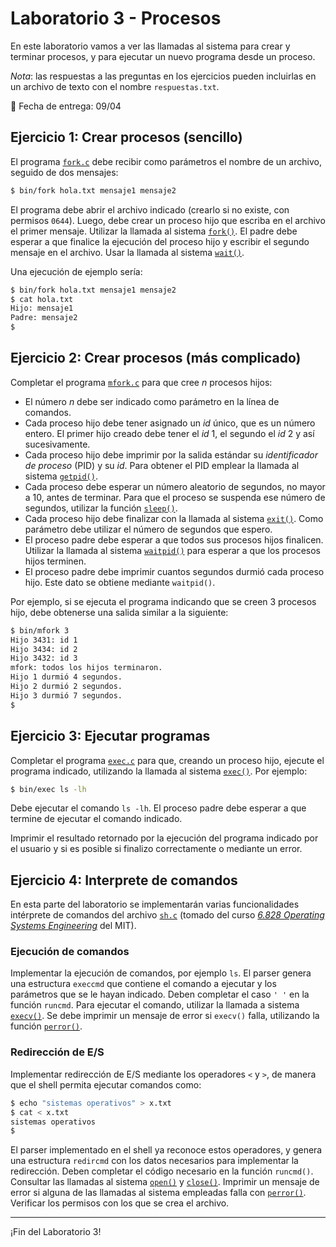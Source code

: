 # Laboratorio 3 - Procesos

En este laboratorio vamos a ver las llamadas al sistema para crear y terminar procesos, y para ejecutar un nuevo programa desde un proceso.

_Nota_: las respuestas a las preguntas en los ejercicios pueden incluirlas en un archivo de texto con el nombre `respuestas.txt`.

:calendar: Fecha de entrega: 09/04

## Ejercicio 1: Crear procesos (sencillo)

El programa [`fork.c`](fork.c) debe recibir como parámetros el nombre de un archivo, seguido de dos mensajes:

```sh
$ bin/fork hola.txt mensaje1 mensaje2
```

El programa debe abrir el archivo indicado (crearlo si no existe, con permisos `0644`). Luego, debe crear un proceso hijo que escriba en el archivo el primer mensaje. Utilizar la llamada al sistema [`fork()`](http://man7.org/linux/man-pages/man2/fork.2.html). El padre debe esperar a que finalice la ejecución del proceso hijo y escribir el segundo mensaje en el archivo. Usar la llamada al sistema [`wait()`](http://man7.org/linux/man-pages/man2/wait.2.html).

Una ejecución de ejemplo sería:

```sh
$ bin/fork hola.txt mensaje1 mensaje2
$ cat hola.txt
Hijo: mensaje1
Padre: mensaje2
$
```

## Ejercicio 2: Crear procesos (más complicado)

Completar el programa [`mfork.c`](mfork.c) para que cree *n* procesos hijos:

* El número *n* debe ser indicado como parámetro en la línea de comandos.
* Cada proceso hijo debe tener asignado un _id_ único, que es un número entero. El primer hijo creado debe tener el _id_ 1, el segundo el _id_ 2 y así sucesivamente.
* Cada proceso hijo debe imprimir por la salida estándar su *identificador de proceso* (PID) y su _id_. Para obtener el PID emplear la llamada al sistema [`getpid()`](http://man7.org/linux/man-pages/man2/getpid.2.html).
* Cada proceso debe esperar un número aleatorio de segundos, no mayor a 10, antes de terminar. Para que el proceso se suspenda ese número de segundos, utilizar la función [`sleep()`](http://man7.org/linux/man-pages/man3/sleep.3.html).
* Cada proceso hijo debe finalizar con la llamada al sistema [`exit()`](http://man7.org/linux/man-pages/man2/exit.3.html). Como parámetro debe utilizar el número de segundos que espero.
* El proceso padre debe esperar a que todos sus procesos hijos finalicen. Utilizar la llamada al sistema [`waitpid()`](http://man7.org/linux/man-pages/man2/waitpid.2.html) para esperar a que los procesos hijos terminen.
* El proceso padre debe imprimir cuantos segundos durmió cada proceso hijo. Este dato se obtiene mediante `waitpid()`.

Por ejemplo, si se ejecuta el programa indicando que se creen 3 procesos hijo, debe obtenerse una salida similar a la siguiente:

```bash
$ bin/mfork 3
Hijo 3431: id 1
Hijo 3434: id 2
Hijo 3432: id 3
mfork: todos los hijos terminaron.
Hijo 1 durmió 4 segundos.
Hijo 2 durmió 2 segundos.
Hijo 3 durmió 7 segundos.
$
```

## Ejercicio 3: Ejecutar programas

Completar el programa [`exec.c`](exec.c) para que, creando un proceso hijo, ejecute el programa indicado, utilizando la llamada al sistema [`exec()`](http://man7.org/linux/man-pages/man3/exec.3.html). Por ejemplo:

```sh
$ bin/exec ls -lh
```

Debe ejecutar el comando `ls -lh`. El proceso padre debe esperar a que termine de ejecutar el comando indicado.

Imprimir el resultado retornado por la ejecución del programa indicado por el usuario y si es posible si finalizo correctamente o mediante un error.

## Ejercicio 4: Interprete de comandos

En esta parte del laboratorio se implementarán varias funcionalidades intérprete de comandos del archivo [`sh.c`](sh.c) (tomado del curso [_6.828 Operating Systems Engineering_](https://pdos.csail.mit.edu/6.828/) del MIT).

### Ejecución de comandos

Implementar la ejecución de comandos, por ejemplo `ls`. El parser genera una estructura `execcmd` que contiene el comando a ejecutar y los parámetros que se le hayan indicado. Deben completar el caso `' '` en la función `runcmd`. Para ejecutar el comando, utilizar la llamada a sistema [`execv()`](http://man7.org/linux/man-pages/man3/exec.3.html). Se debe imprimir un mensaje de error si `execv()` falla, utilizando la función [`perror()`](http://man7.org/linux/man-pages/man3/perror.3.html).

### Redirección de E/S

Implementar redirección de E/S mediante los operadores `<` y `>`, de manera que el shell permita ejecutar comandos como:

```bash
$ echo "sistemas operativos" > x.txt
$ cat < x.txt
sistemas operativos
$
```

El parser implementado en el shell ya reconoce estos operadores, y genera una estructura `redircmd` con los datos necesarios para implementar la redirección. Deben completar el código necesario en la función `runcmd()`. Consultar las llamadas al sistema [`open()`](http://man7.org/linux/man-pages/man2/open.2.html) y [`close()`](http://man7.org/linux/man-pages/man2/close.2.html). Imprimir un mensaje de error si alguna de las llamadas al sistema empleadas falla con [`perror()`](http://man7.org/linux/man-pages/man3/perror.3.html). Verificar los permisos con los que se crea el archivo.

---

¡Fin del Laboratorio 3!
